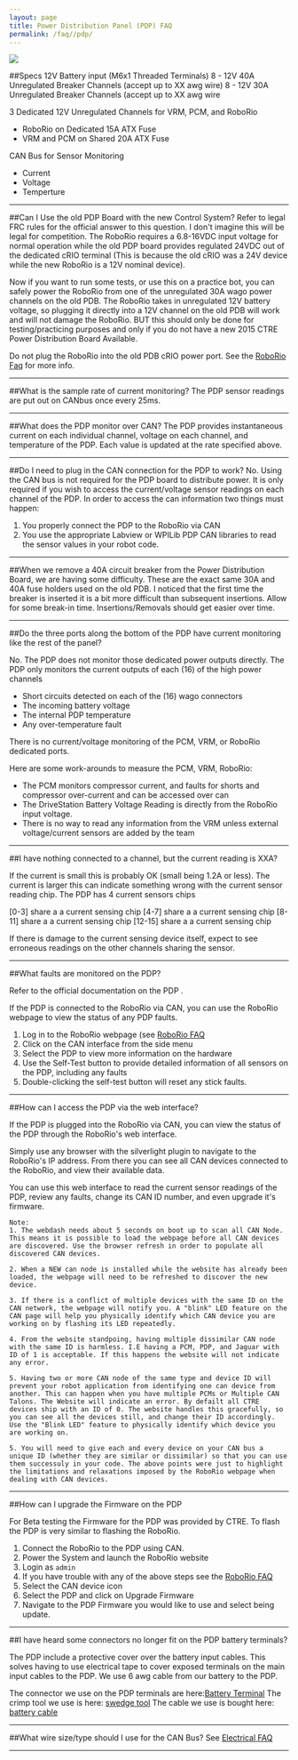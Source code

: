 ```yaml
---
layout: page
title: Power Distribution Panel (PDP) FAQ
permalink: /faq//pdp/
---
```


<img src = "../../Images/pdpinfo.png">

##Specs
12V Battery input (M6x1 Threaded Terminals)
8 - 12V 40A Unregulated Breaker Channels (accept up to XX awg wire)
8 - 12V 30A Unregulated Breaker Channels (accept up to XX awg wire

3 Dedicated 12V Unregulated Channels for VRM, PCM, and RoboRio

   - RoboRio on Dedicated 15A ATX Fuse
   - VRM and PCM on Shared 20A ATX Fuse


CAN Bus for Sensor Monitoring

   - Current
   - Voltage
   - Temperture
 
---

##Can I Use the old PDP Board with the new Control System?
Refer to legal FRC rules for the official answer to this question. I don't imagine this will be legal for competition. The RoboRio requires a 6.8-16VDC input voltage for normal operation while the old PDP board provides regulated 24VDC out of the dedicated cRIO terminal (This is because the old cRIO was a 24V device while the new RoboRio is a 12V nominal device).

Now if you want to run some tests, or use this on a practice bot, you can safely power the RoboRio from one of the unregulated 30A wago power channels on the old PDB. The RoboRio takes in unregulated 12V battery voltage, so plugging it directly into a 12V channel on the old PDB will work and will not damage the RoboRio. BUT this should only be done for testing/practicing purposes and only if you do not have a new 2015 CTRE Power Distribution Board Available. 

Do not plug the RoboRio into the old PDB cRIO power port. See the [RoboRio Faq](/RoboRio/faq/roborio/) for more info.

---

##What is the sample rate of current monitoring?
The PDP sensor readings are put out on CANbus once every 25ms.

---

##What does the PDP monitor over CAN?
The PDP provides instantaneous current on each individual channel, voltage on each channel, and temperature of the PDP. Each value is updated at the rate specified above.

---

##Do I need to plug in the CAN connection for the PDP to work?
No. Using the CAN bus is not required for the PDP board to distribute power. It is only required if you wish to access the current/voltage sensor readings on each channel of the PDP. In order to access the can information two things must happen:

1. You properly connect the PDP to the RoboRio via CAN
2. You use the appropriate Labview or WPILib PDP CAN libraries to read the sensor values in your robot code.

---

##When we remove a 40A circuit breaker from the Power Distribution Board, we are having some difficulty. 
These are the exact same 30A and 40A fuse holders used on the old PDB.  I noticed that the first time the breaker is inserted it is a bit more difficult than subsequent insertions.  Allow for some break-in time. Insertions/Removals should get easier over time. 

---

##Do the three ports along the bottom of the PDP have current monitoring like the rest of the panel?

No. The PDP does not monitor those dedicated power outputs directly.
The PDP only monitors the current outputs of each (16) of the high power channels

* Short circuits detected on each of the (16) wago connectors
* The incoming battery voltage
* The internal PDP temperature
* Any over-temperature fault
 
There is no current/voltage monitoring of the PCM, VRM, or RoboRio dedicated ports.

Here are some work-arounds to measure the PCM, VRM, RoboRio:

* The PCM monitors compressor current, and faults for shorts and compressor over-current and can be accessed over can
* The DriveStation Battery Voltage Reading is directly from the RoboRio input voltage.
* There is no way to read any information from the VRM unless external voltage/current sensors are added by the team

---

##I have nothing connected to a channel, but the current reading is XXA?


If the current is small this is probably OK (small being 1.2A or less). The current is larger this can indicate something wrong with the current sensor reading chip. The PDP has 4 current sensors chips

[0-3] share a a current sensing chip
[4-7] share a a current sensing chip
[8-11] share a a current sensing chip
[12-15] share a a current sensing chip

If there is damage to the current sensing device itself, expect to see erroneous readings on the other channels sharing the sensor.


---


##What faults are monitored on the PDP?

Refer to the official documentation on the PDP []().

If the PDP is connected to the RoboRio via CAN, you can use the RoboRio webpage to view the status of any PDP faults. 

1. Log in to the RoboRio webpage (see [RoboRio FAQ](/RoboRio/faq/roborio)
2. Click on the CAN interface from the side menu
3. Select the PDP to view more information on the hardware
4. Use the Self-Test button to provide detailed information of all sensors on the PDP, including any faults
5. Double-clicking the self-test button will reset any stick faults.


---

##How can I access the PDP via the web interface?

If the PDP is plugged into the RoboRio via CAN, you can view the status of the PDP through the RoboRio's web interface.

Simply use any browser with the silverlight plugin to navigate to the RoboRio's IP address. From there you can see all CAN devices connected to the RoboRio, and view their available data.

You can use this web interface to read the current sensor readings of the PDP, review any faults, change its CAN ID number, and even upgrade it's firmware.

```
Note: 
1. The webdash needs about 5 seconds on boot up to scan all CAN Node. This means it is possible to load the webpage before all CAN devices are discovered. Use the browser refresh in order to populate all discovered CAN devices. 

2. When a NEW can node is installed while the website has already been loaded, the webpage will need to be refreshed to discover the new device.

3. If there is a conflict of multiple devices with the same ID on the CAN network, the webpage will notify you. A "blink" LED feature on the CAN page will help you physically identify which CAN device you are working on by flashing its LED repeatedly.

4. From the website standpoing, having multiple dissimilar CAN node with the same ID is harmless. I.E having a PCM, PDP, and Jaguar with ID of 1 is acceptable. If this happens the website will not indicate any error.

5. Having two or more CAN node of the same type and device ID will prevent your robot application from identifying one can device from another. This can happen when you have multiple PCMs or Multiple CAN Talons. The Website will indicate an error. By defailt all CTRE devices ship with an ID of 0. The website handles this gracefully, so you can see all the devices still, and change their ID accordingly. Use the "Blink LED" feature to physically identify which device you are working on. 

5. You will need to give each and every device on your CAN bus a unique ID (whether they are similar or dissimilar) so that you can use them successuly in your code. The above points were just to highlight the limitations and relaxations imposed by the RoboRio webpage when dealing with CAN devices.

```

---

##How can I upgrade the Firmware on the PDP

For Beta testing the Firmware for the PDP was provided by CTRE. To flash the PDP is very similar to flashing the RoboRio.

1. Connect the RoboRio to the PDP using CAN.
2. Power the System and launch the RoboRio website
3. Login as `admin`
4. If you have trouble with any of the above steps see the [RoboRio FAQ](/RoboRio/faq/roborio)
5. Select the CAN device icon
6. Select the PDP and click on Upgrade Firmware
7. Navigate to the PDP Firmware you would like to use and select being update.
 


---

##I have heard some connectors no longer fit on the PDP battery terminals?

The PDP include a protective cover over the battery input cables. This solves having to use electrical tape to cover exposed terminals on the main input cables to the PDP. We use 6 awg cable from our battery to the PDP. 

The connector we use on the PDP terminals are here:[Battery Terminal]()
The crimp tool we use is here: [swedge tool]()
The cable we use is bought here: [battery cable]()

---

##What wire size/type should I use for the CAN Bus?
See [Electrical FAQ](/RoboRio/faq/electrical/)

---

